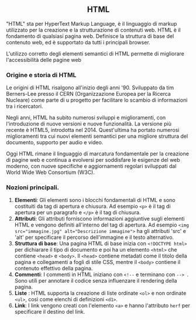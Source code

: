 <h2 align= "center"> <strong> HTML </h2> </strong>

<p center> "HTML" sta per HyperText Markup Language, è il linguaggio di markup utilizzato per la creazione e la strutturazione di contenuti web. 
HTML è il fondamento di qualsiasi pagina web. Definisce la struttura di base del contenuto web, ed è supportato da tutti i principali browser.

L'utilizzo corretto degli elementi semantici di HTML permette di migliorare l'accessibilità delle pagine web</p>

### Origine e storia di HTML

Le origini di HTML risalgono all'inizio degli anni '90. Sviluppato da tim Berners-Lee presso il CERN (Organizzazione Europea per la Ricerca Nucleare) come parte di u progetto per facilitare lo scambio di informazioni tra i ricercatori.

Negli anni, HTML ha subito numerosi sviluppi e miglioramenti, con l'introduzione di nuove versioni e nuove funzionalità.
La versione più recente è HTML5, introdotta nel 2014. Quest'ultima ha portato numerosi miglioramenti tra cui nuovi elementi semantici per una migliore struttura del documento, supporto per audio e video.

Oggi HTML rimane il linguaggio di marcatura fondamentale per la creazione di pagine web e continua a evolversi per soddisfare le esigenze del web moderno, con nuove specifiche e aggiornamenti regolari sviluppati dal World Wide Web Consortium (W3C).

### Nozioni principali.

1. **Elementi**: Gli elementi sono i blocchi fondamentali di HTML e sono costituiti da tag di apertura e chiusura. Ad esempio `<p>` è il tag di apertura per un paragrafo e `</p>` è il tag di chiusura.
2. **Attributi**: Gli attributi forniscono informazioni aggiuntive sugli elementi HTML e vengono definiti all'interno del tag di apertura. Ad esempio `<img src="immagine.jpg" alt="Descrizione immagine">` ha gli attributi 'src' e 'alt' per specificare il percorso dell'immagine e il testo alternativo.
3. **Struttura di base**: Una pagina HTML di base inizia con `<!DOCTYPE html>` per dichiarare il tipo di documento e poi ha un elemento `<html>` che contiene `<head>` e `<body>`. Il `<head>` contiene metadati come il titolo della pagina e collegamenti a fogli di stile CSS, mentre il `<body>` contiene il contenuto effettivo della pagina.
4. **Commenti**: I commenti in HTML iniziano con `<!--` e terminano con `--> `. Sono utili per annotare il codice senza influenzare il rendering della pagina.
5. **Liste** : HTML supporta la creazione di liste ordinate `<ol>` e non ordinate `<ul>`, così come elenchi di definizioni `<d1>`.
6. **Link**: I link vengono creati con l'elemento `<a>` e hanno l'attributo `herf` per specificare il destino del link.
